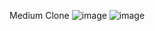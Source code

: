 Medium Clone
![image](https://user-images.githubusercontent.com/67860592/174675962-672d32ef-92c2-4d2f-8a54-9e363dc0c9b9.png)
![image](https://user-images.githubusercontent.com/67860592/174676030-226f045c-4ed3-401f-b7cb-bcdf9ea9f1a3.png)
